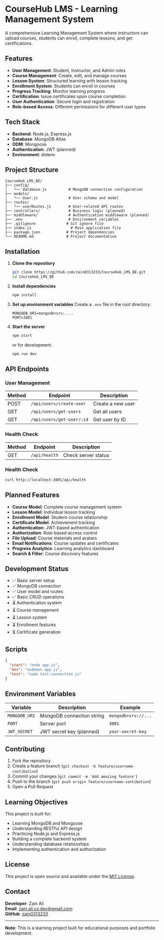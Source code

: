 # CourseHub LMS - Learning Management System

A comprehensive Learning Management System where instructors can upload courses, students can enroll, complete lessons, and get certifications.

## Features

- **User Management**: Student, Instructor, and Admin roles
- **Course Management**: Create, edit, and manage courses
- **Lesson System**: Structured learning with lesson tracking
- **Enrollment System**: Students can enroll in courses
- **Progress Tracking**: Monitor learning progress
- **Certification**: Issue certificates upon course completion
- **User Authentication**: Secure login and registration
- **Role-based Access**: Different permissions for different user types

## Tech Stack

- **Backend**: Node.js, Express.js
- **Database**: MongoDB Atlas
- **ODM**: Mongoose
- **Authentication**: JWT (planned)
- **Environment**: dotenv

## Project Structure

```
CourseHub_LMS_BE/
├── config/
│   └── database.js          # MongoDB connection configuration
├── models/
│   └── User.js              # User schema and model
├── routes/
│   └── userRoutes.js        # User-related API routes
├── controllers/             # Business logic (planned)
├── middleware/              # Authentication middleware (planned)
├── .env                     # Environment variables
├── .gitignore              # Git ignore file
├── index.js                  # Main application file
├── package.json            # Project dependencies
└── README.md               # Project documentation
```

## Installation

1. **Clone the repository**
   ```bash
   git clone https://github.com/zain0313233/CourseHub_LMS_BE.git
   cd CourseHub_LMS_BE
   ```

2. **Install dependencies**
   ```bash
   npm install
   ```

3. **Set up environment variables**
   Create a `.env` file in the root directory:
   ```env
   MONGODB_URI=mongodb+srv:....
   PORT=3001
   ```

4. **Start the server**
   ```bash
   npm start
   ```
   or for development:
   ```bash
   npm run dev
   ```

## API Endpoints

### User Management

| Method | Endpoint | Description |
|--------|----------|-------------|
| POST | `/api/users/create-user` | Create a new user |
| GET | `/api/users/get-users` | Get all users |
| GET | `/api/users/get-user/:id` | Get user by ID |

### Health Check

| Method | Endpoint | Description |
|--------|----------|-------------|
| GET | `/api/health` | Check server status |

### Health Check
```bash
curl http://localhost:3001/api/health
```

## Planned Features

- **Course Model**: Complete course management system
- **Lesson Model**: Individual lesson tracking
- **Enrollment Model**: Student-course relationship
- **Certificate Model**: Achievement tracking
- **Authentication**: JWT-based authentication
- **Authorization**: Role-based access control
- **File Upload**: Course materials and avatars
- **Email Notifications**: Course updates and certificates
- **Progress Analytics**: Learning analytics dashboard
- **Search & Filter**: Course discovery features

## Development Status

- ✅ Basic server setup
- ✅ MongoDB connection
- ✅ User model and routes
- ✅ Basic CRUD operations
- ⏳ Authentication system
- ⏳ Course management
- ⏳ Lesson system
- ⏳ Enrollment features
- ⏳ Certificate generation

## Scripts

```json
{
  "start": "node app.js",
  "dev": "nodemon app.js",
  "test": "node test-connection.js"
}
```

## Environment Variables

| Variable | Description | Example |
|----------|-------------|---------|
| `MONGODB_URI` | MongoDB connection string | `mongodb+srv://...` |
| `PORT` | Server port | `3001` |
| `JWT_SECRET` | JWT secret key (planned) | `your-secret-key` |

## Contributing

1. Fork the repository
2. Create a feature branch (`git checkout -b feature/username-contibution`)
3. Commit your changes (`git commit -m 'Add amazing feature'`)
4. Push to the branch (`git push origin feature/username-contibution`)
5. Open a Pull Request

## Learning Objectives

This project is built for:
- Learning MongoDB and Mongoose
- Understanding RESTful API design
- Practicing Node.js and Express.js
- Building a complete backend system
- Understanding database relationships
- Implementing authentication and authorization

## License

This project is open source and available under the [MIT License](LICENSE).

## Contact

**Developer**: Zain Ali  
**Email**: zain.ali.cs.dev@gmail.com  
**GitHub**: [zain0313233](https://github.com/zain0313233)

---

**Note**: This is a learning project built for educational purposes and portfolio development.
